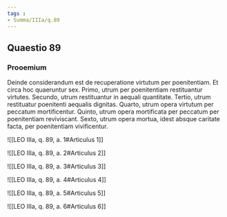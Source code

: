 ```yaml
---
tags : 
- Summa/IIIa/q.89
---
```


## Quaestio 89

### Prooemium

Deinde considerandum est de recuperatione virtutum per poenitentiam. Et circa hoc quaeruntur sex. Primo, utrum per poenitentiam restituantur virtutes. Secundo, utrum restituantur in aequali quantitate. Tertio, utrum restituatur poenitenti aequalis dignitas. Quarto, utrum opera virtutum per peccatum mortificentur. Quinto, utrum opera mortificata per peccatum per poenitentiam reviviscant. Sexto, utrum opera mortua, idest absque caritate facta, per poenitentiam vivificentur.

![[LEO IIIa, q. 89, a. 1#Articulus 1]]

![[LEO IIIa, q. 89, a. 2#Articulus 2]]

![[LEO IIIa, q. 89, a. 3#Articulus 3]]

![[LEO IIIa, q. 89, a. 4#Articulus 4]]

![[LEO IIIa, q. 89, a. 5#Articulus 5]]

![[LEO IIIa, q. 89, a. 6#Articulus 6]]

